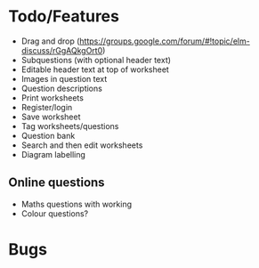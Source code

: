# Todo/Features #
- Drag and drop (https://groups.google.com/forum/#!topic/elm-discuss/rGgAQkgOrt0)
- Subquestions (with optional header text)
- Editable header text at top of worksheet
- Images in question text
- Question descriptions
- Print worksheets
- Register/login
- Save worksheet
- Tag worksheets/questions
- Question bank
- Search and then edit worksheets
- Diagram labelling

## Online questions ##
- Maths questions with working
- Colour questions?

# Bugs #

